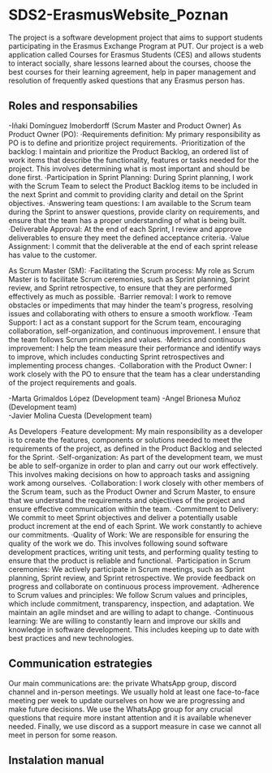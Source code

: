 # SDS2-ErasmusWebsite_Poznan
The project is a software development project that aims to support students participating in the Erasmus Exchange Program at PUT.
Our project is a web application called Courses for Erasmus Students (CES) and allows students to interact socially, share lessons learned about the courses, choose the best courses for their learning agreement, help in paper management and resolution of frequently asked questions that any Erasmus person has.

## Roles and responsabilies
-Iñaki Domínguez Imoberdorff (Scrum Master and Product Owner)
  As Product Owner (PO):
    ·Requirements definition: My primary responsibility as PO is to define and prioritize project requirements.
    ·Prioritization of the backlog: I maintain and prioritize the Product Backlog, an ordered list of work items that describe the functionality, features or tasks needed for the project. This involves determining what is most important and should be done first.
    ·Participation in Sprint Planning: During Sprint planning, I work with the Scrum Team to select the Product Backlog items to be included in the next Sprint and commit to providing clarity and detail on the Sprint objectives.
    ·Answering team questions: I am available to the Scrum team during the Sprint to answer questions, provide clarity on requirements, and ensure that the team has a proper understanding of what is being built.
    ·Deliverable Approval: At the end of each Sprint, I review and approve deliverables to ensure they meet the defined acceptance criteria.
    ·Value Assignment: I commit that the deliverable at the end of each sprint release has value to the customer.
  
  As Scrum Master (SM):
    ·Facilitating the Scrum process: My role as Scrum Master is to facilitate Scrum ceremonies, such as Sprint planning, Sprint review, and Sprint retrospective, to ensure that they are performed effectively as much as possible.
    ·Barrier removal: I work to remove obstacles or impediments that may hinder the team's progress, resolving issues and collaborating with others to ensure a smooth workflow.
    ·Team Support: I act as a constant support for the Scrum team, encouraging collaboration, self-organization, and continuous improvement. I ensure that the team follows Scrum principles and values.
    ·Metrics and continuous improvement: I help the team measure their performance and identify ways to improve, which includes conducting Sprint retrospectives and implementing process changes.
    ·Collaboration with the Product Owner: I work closely with the PO to ensure that the team has a clear understanding of the project requirements and goals.

-Marta Grimaldos López (Development team)
-Angel Brionesa Muñoz (Development team)  
-Javier Molina Cuesta (Development team)

  As Developers
  ·Feature development: My main responsibility as a developer is to create the features, components or solutions needed to meet the requirements of the project, as defined in the Product Backlog and selected for the Sprint.
  ·Self-organization: As part of the development team, we must be able to self-organize in order to plan and carry out our work effectively. This involves making decisions on how to approach tasks and assigning work among ourselves.
  ·Collaboration: I work closely with other members of the Scrum team, such as the Product Owner and Scrum Master, to ensure that we understand the requirements and objectives of the project and ensure effective communication within the team.
  ·Commitment to Delivery: We commit to meet Sprint objectives and deliver a potentially usable product increment at the end of each Sprint. We work constantly to achieve our commitments.
  ·Quality of Work: We are responsible for ensuring the quality of the work we do. This involves following sound software development practices, writing unit tests, and performing quality testing to ensure that the product is reliable and functional.
  ·Participation in Scrum ceremonies: We actively participate in Scrum meetings, such as Sprint planning, Sprint review, and Sprint retrospective. We provide feedback on progress and collaborate on continuous process improvement.
  ·Adherence to Scrum values and principles: We follow Scrum values and principles, which include commitment, transparency, inspection, and adaptation. We maintain an agile mindset and are willing to adapt to change.
  ·Continuous learning: We are willing to constantly learn and improve our skills and knowledge in software development. This includes keeping up to date with best practices and new technologies.

## Communication estrategies
Our main communications are: the private WhatsApp group, discord channel and in-person meetings. We usually hold at least one face-to-face meeting per week to update ourselves on how we are progressing and make future decisions. We use the WhatsApp group for any crucial questions that require more instant attention and it is available whenever needed. Finally, we use discord as a support measure in case we cannot all meet in person for some reason.

## Instalation manual
